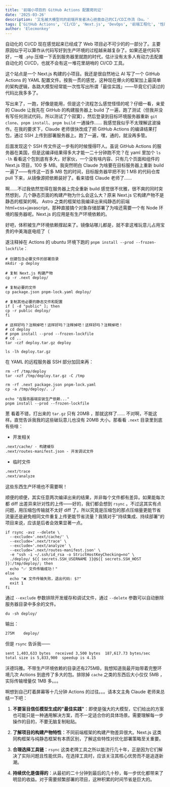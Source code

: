 ```yaml
---
title: '前端小项目的 GitHub Actions 配置爬坑记'
date: '2025-03-26'
description: '又名被大模型坑的前端开发者决心拯救自己的CI/CD工作流（bu。'
tags: ['GitHub Actions', 'CI/CD', 'Next.js', 'DevOps', '前端工程化', '性能优化', 'rsync']
author: 'Elecmonkey'
---
```


自动化的 CI/CD 现在感觉起来已经成了 Web 项目必不可少的的一部分了。主要原因似乎可以算作从代码写好到生产环境的过程越来越复杂了。如果还是代码写好，一堆 `.php` 压缩一下丢到服务器里就跑的时代，估计没有太多人有动力去配置自动化的 CI/CD，也就不会有这一堆花里胡哨的 CI/CD 工具。

这个站点是一个 Next.js 构建的小项目。我还是很自然地让 AI 写了一个 GitHub Actions 的 YAML 配置文件。按我一贯的感觉，这种现在爆火的框架加上最简单的架构逻辑，各路大模型经常能一次性写出所谓「最佳实践」——毕竟它们读过的代码比我多多了。

写出来了，一跑，好像是能用，但是这个流程怎么感觉怪怪的呢？仔细一看，亲爱的 Claude 让我先在 GitHub 的构建服务器上 build 了一遍，跑了测试（但我并没有写任何测试代码，所以测试了个寂寞），然后登录到目标环境服务器重新 `git clone`、`pnpm install`、`pnpm build` 一通操作…… 我感觉我似乎不太理解这波操作。在我的要求下，Claude 老师很快改成了把 GitHub Actions 的编译结果打包，通过 SSH 上传到部署服务器上。跑了一遍，嘿，通的，就没再多管。

后面发现这个 SSH 传文件这一步有的时候慢得吓人。虽说 GitHub Actions 的服务器在美国，但是这编译结果得多大才能一二十分钟跑不完？在 yaml 里加个 `ls -lh` 看看这个包到底有多大，好家伙，一个没有啥内容、只有几个页面和组件的 Next.js 项目，100 多 MB。我突然明白 Claude 为啥要在目标服务器上重新 build 一遍了——有传这一百多 MB 包的时间，目标服务器早把不到 1 MB 的代码仓库 pull 下来，从镜像源把依赖装好了。看来错怪 Claude 老师了……

啊……不过我依然觉得在服务器上完全重新 build 感觉很不优雅，很不爽的同时突然想到，几个静态页面的构建产物为什么会这么大？原来 Next.js 它构建产物不是静态的框架的啊。 Astro 之类的框架给我编译出来纯静态的前端 html+css+javascript，那种直接搞个对象存储部署了为啥还需要一个有 Node 环境的服务器呢。Next.js 的应用是有生产环境依赖的。

好吧，体积被生产环境依赖撑起来了。镜像站哪儿都是，就不拿这堆玩意儿占用宝贵的中美海底电缆了（

遂注释掉在 Actions 的 ubuntu 环境下跑的 `pnpm install --prod --frozen-lockfile`：

```shell
# 创建包含必要文件的部署目录
mkdir -p deploy

# 复制 Next.js 构建产物
cp -r .next deploy/

# 复制必要的文件
cp package.json pnpm-lock.yaml deploy/

# 复制其他必要的静态文件和配置
if [ -d "public" ]; then
cp -r public deploy/
fi

# 这样好吗？注释掉吧！这样好吗？注释掉吧！这样好吗？注释掉吧！
# cd deploy
# pnpm install --prod --frozen-lockfile
# cd ..
tar -czf deploy.tar.gz deploy

ls -lh deploy.tar.gz
```

在 YAML 的远程服务器 SSH 部分加回来再：

```shell
rm -rf /tmp/deploy
tar -xzf /tmp/deploy.tar.gz -C /tmp

rm -rf .next package.json pnpm-lock.yaml
cp -a /tmp/deploy/. ./

echo "在服务器端安装生产依赖..."
pnpm install --prod --frozen-lockfile
```

蒽 看着不错，打出来的 `tar.gz` 只有 20MB ，那就这样了…… 不对啊，不能这样。直觉告诉我我的这些破玩意儿也没有 20MB 大小。那看看 `.next` 目录里到底有些啥：

 - ​开发相关
```txt
.next/cache/ - 构建缓存
.next/routes-manifest.json - 开发调试文件
```
 - ​临时文件
```txt
.next/trace
.next/analyze
```

这些东西生产环境也不需要啊！

顺便的顺便，其实任意两次编译出来的结果，并非每个文件都有差异。如果能每次都 diff 出差异来针对性的上传——好的，我们都会想到 `rsync` 。不过这其实有点问题，用压缩包传输就不太好 diff 了。所以究竟是压缩包的那点压缩量更能节省流量还是避免相同文件重复上传更能节省流量？我猜对于"持续集成、持续部署"的项目来说，应该是后者会效果显著一点。

```shell
if rsync -avz --delete \
  --exclude='.next/cache/' \
  --exclude='.next/trace' \
  --exclude='.next/analyze' \
  --exclude='.next/routes-manifest.json' \
  -e "ssh -i ~/.ssh/id_rsa -o StrictHostKeyChecking=no" \
  ./deploy/ ${{ secrets.SSH_USERNAME }}@${{ secrets.SSH_HOST }}:/tmp/deploy/; then
  echo "✅ 文件传输成功！"
else
  echo "❌ 文件传输失败，退出代码: $?"
  exit 1
fi
```

通过 `--exclude` 参数排除开发缓存和调试文件，通过 `--delete` 参数可以自动删除服务器目录中多余的文件。

```shell
du -sh deploy/
```
输出：
```txt
275M	deploy/
```

但是 `rsync` 告诉我——
```txt
sent 1,403,633 bytes  received 3,500 bytes  187,617.73 bytes/sec
total size is 5,833,900  speedup is 4.15
```
沃德玛雅。不带生产环境依赖的目录还有275MB，我想知道我最开始带着完整环境几次 Actions 到底传了多大的包。排除掉 `cache` 之类的东西后大小仅仅 5MB ，实际传输增量仅 1MB 多。。。

啊想到自己盯着屏幕等十几分钟 Actions 的过往。。。请本文主角 Claude 老师来总结一下吧：

1. **不要盲目信任模型生成的"最佳实践"**：即使是强大的大模型，它们给出的方案也可能只是一种通用解决方案，而不一定适合你的具体场景。需要理解每一步操作的目的，不要无脑复制粘贴。

2. **了解项目的构建产物特性**：不同前端框架的构建产物差异很大。Next.js 这类同构框架与纯静态框架有本质区别，了解这些特性对优化部署策略至关重要。

3. **合理选择工具链**：`rsync` 这类老牌工具之所以能流行几十年，正是因为它们解决了实际问题且性能优异。在选择工具时，应该关注其核心优势而不是追逐新潮。

4. **持续优化是值得的**：从最初的二十分钟到最后的几十秒，每一步优化都带来了明显的收益。对于需要频繁部署的项目，这种积累的时间节省是巨大的。
